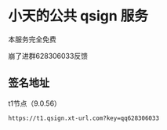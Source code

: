 # 小天的公共 qsign 服务

本服务完全免费

崩了进群628306033反馈

## 签名地址

t1节点（9.0.56）

``` url
https://t1.qsign.xt-url.com?key=qq628306033
```
